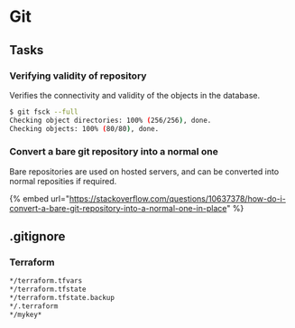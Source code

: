 # Git

## Tasks

### Verifying validity of repository

Verifies the connectivity and validity of the objects in the database.

```bash
$ git fsck --full
Checking object directories: 100% (256/256), done.
Checking objects: 100% (80/80), done.
```

### Convert a bare git repository into a normal one

Bare repositories are used on hosted servers, and can be converted into normal reposities if required.

{% embed url="https://stackoverflow.com/questions/10637378/how-do-i-convert-a-bare-git-repository-into-a-normal-one-in-place" %}

## .gitignore

### Terraform

```bash
*/terraform.tfvars
*/terraform.tfstate
*/terraform.tfstate.backup
*/.terraform
*/mykey*
```

